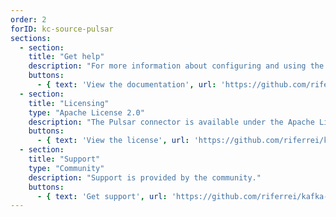 ```yaml
---
order: 2
forID: kc-source-pulsar
sections:
  - section:
    title: "Get help"
    description: "For more information about configuring and using the connector, see the documentation."
    buttons:
      - { text: 'View the documentation', url: 'https://github.com/riferrei/kafka-connect-pulsar' }
  - section:
    title: "Licensing"
    type: "Apache License 2.0"
    description: "The Pulsar connector is available under the Apache License 2.0 license."
    buttons:
      - { text: 'View the license', url: 'https://github.com/riferrei/kafka-connect-pulsar/blob/master/LICENSE' }
  - section:
    title: "Support"
    type: "Community"
    description: "Support is provided by the community."
    buttons:
      - { text: 'Get support', url: 'https://github.com/riferrei/kafka-connect-pulsar/issues' }
---
```

